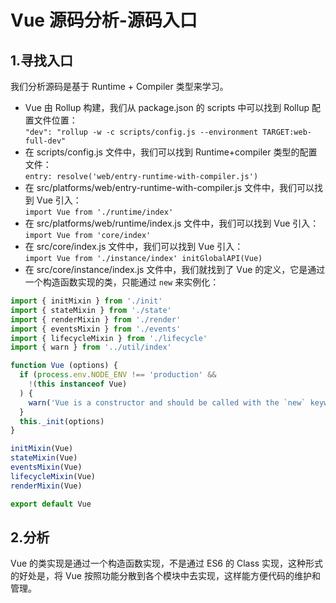 # Vue 源码分析-源码入口

## 1.寻找入口

我们分析源码是基于 Runtime + Compiler 类型来学习。

- Vue 由 Rollup 构建，我们从 package.json 的 scripts 中可以找到 Rollup 配置文件位置：  
    `"dev": "rollup -w -c scripts/config.js --environment TARGET:web-full-dev"`
- 在 scripts/config.js 文件中，我们可以找到 Runtime+compiler 类型的配置文件：  
    `entry: resolve('web/entry-runtime-with-compiler.js')`
- 在 src/platforms/web/entry-runtime-with-compiler.js 文件中，我们可以找到 Vue 引入：  
    `import Vue from './runtime/index'`
- 在 src/platforms/web/runtime/index.js 文件中，我们可以找到 Vue 引入：  
    `import Vue from 'core/index'`
- 在 src/core/index.js 文件中，我们可以找到 Vue 引入：  
    `import Vue from './instance/index' initGlobalAPI(Vue)`
- 在 src/core/instance/index.js 文件中，我们就找到了 Vue 的定义，它是通过一个构造函数实现的类，只能通过 `new` 来实例化：

```js
import { initMixin } from './init'
import { stateMixin } from './state'
import { renderMixin } from './render'
import { eventsMixin } from './events'
import { lifecycleMixin } from './lifecycle'
import { warn } from '../util/index'

function Vue (options) {
  if (process.env.NODE_ENV !== 'production' &&
    !(this instanceof Vue)
  ) {
    warn('Vue is a constructor and should be called with the `new` keyword')
  }
  this._init(options)
}

initMixin(Vue)
stateMixin(Vue)
eventsMixin(Vue)
lifecycleMixin(Vue)
renderMixin(Vue)

export default Vue
```

## 2.分析

Vue 的类实现是通过一个构造函数实现，不是通过 ES6 的 Class 实现，这种形式的好处是，将 Vue 按照功能分散到各个模块中去实现，这样能方便代码的维护和管理。
